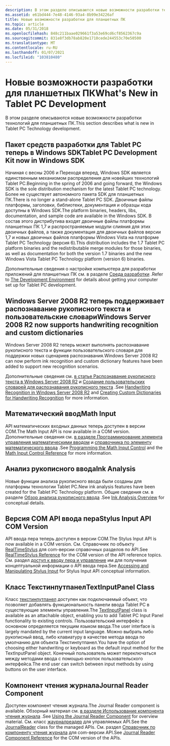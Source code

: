 ```yaml
---
description: В этом разделе описываются новые возможности разработки технологий для планшетных ПК.
ms.assetid: e61bd444-7e48-4146-93a4-8b99e34226af
title: Новые возможности разработки для планшетных ПК
ms.topic: article
ms.date: 05/31/2018
ms.openlocfilehash: 848c211baae029661f3a53e69cd6cf8562367c9a
ms.sourcegitcommit: 831e8f3db78ab820e1710cede244553c70e50500
ms.translationtype: MT
ms.contentlocale: ru-RU
ms.lasthandoff: 01/07/2021
ms.locfileid: "103810480"
---
```

# <a name="whats-new-in-tablet-pc-development"></a><span data-ttu-id="21e50-103">Новые возможности разработки для планшетных ПК</span><span class="sxs-lookup"><span data-stu-id="21e50-103">What's New in Tablet PC Development</span></span>

<span data-ttu-id="21e50-104">В этом разделе описываются новые возможности разработки технологий для планшетных ПК.</span><span class="sxs-lookup"><span data-stu-id="21e50-104">This section describes what is new in Tablet PC Technology development.</span></span>

## <a name="tablet-pc-development-kit-now-in-windows-sdk"></a><span data-ttu-id="21e50-105">Пакет средств разработки для Tablet PC теперь в Windows SDK</span><span class="sxs-lookup"><span data-stu-id="21e50-105">Tablet PC Development Kit now in Windows SDK</span></span>

<span data-ttu-id="21e50-106">Начиная с весны 2006 и Переходя вперед, Windows SDK является единственным механизмом распределения для новейших технологий Tablet PC.</span><span class="sxs-lookup"><span data-stu-id="21e50-106">Beginning in the spring of 2006 and going forward, the Windows SDK is the sole distribution mechanism for the latest Tablet PC technology.</span></span> <span data-ttu-id="21e50-107">Более не существует автономного пакета SDK для планшетных ПК.</span><span class="sxs-lookup"><span data-stu-id="21e50-107">There is no longer a stand-alone Tablet PC SDK.</span></span> <span data-ttu-id="21e50-108">Двоичные файлы платформы, заголовки, библиотеки, документация и образцы кода доступны в Windows SDK.</span><span class="sxs-lookup"><span data-stu-id="21e50-108">The platform binaries, headers, libs, documentation, and sample code are available in the Windows SDK.</span></span> <span data-ttu-id="21e50-109">В состав этого дистрибутива входят двоичные файлы платформы планшетных ПК 1,7 и распространяемые модули слияния для этих двоичных файлов, а также документация для двоичных файлов версии 1,7 и новых двоичных файлов платформы Windows Vista на платформе Tablet PC Technology (версия 6).</span><span class="sxs-lookup"><span data-stu-id="21e50-109">This distribution includes the 1.7 Tablet PC platform binaries and the redistributable merge modules for those binaries, as well as documentation for both the version 1.7 binaries and the new Windows Vista Tablet PC Technology platform (version 6) binaries.</span></span>

<span data-ttu-id="21e50-110">Дополнительные сведения о настройке компьютера для разработки приложений для планшетных ПК см. в разделе [Среда разработки](the-development-environment.md) .</span><span class="sxs-lookup"><span data-stu-id="21e50-110">Refer to [The Development Environment](the-development-environment.md) for details about getting your computer set up for Tablet PC development.</span></span>

## <a name="windows-server-2008-r2-now-supports-handwriting-recognition-and-custom-dictionaries"></a><span data-ttu-id="21e50-111">Windows Server 2008 R2 теперь поддерживает распознавание рукописного текста и пользовательские словари</span><span class="sxs-lookup"><span data-stu-id="21e50-111">Windows Server 2008 R2 now supports handwriting recognition and custom dictionaries</span></span>

<span data-ttu-id="21e50-112">Windows Server 2008 R2 теперь может выполнять распознавание рукописного текста и функции пользовательского словаря для поддержки новых сценариев распознавания.</span><span class="sxs-lookup"><span data-stu-id="21e50-112">Windows Server 2008 R2 can now perform ink recognition and custom dictionary features have been added to support new recognition scenarios.</span></span>

<span data-ttu-id="21e50-113">Дополнительные сведения см. [в статье Распознавание рукописного текста в Windows Server 2008 R2](handwriting-recognition-in-windows-server-2008-r2.md) и [Создание пользовательских словарей для распознавания рукописного текста](creating-custom-dictionaries-for-handwriting-recognition-in-windows-7-and-windows-server-2008-r2.md) .</span><span class="sxs-lookup"><span data-stu-id="21e50-113">See [Handwriting Recognition in Windows Server 2008 R2](handwriting-recognition-in-windows-server-2008-r2.md) and [Creating Custom Dictionaries for Handwriting Recognition](creating-custom-dictionaries-for-handwriting-recognition-in-windows-7-and-windows-server-2008-r2.md) for more information.</span></span>

## <a name="math-input"></a><span data-ttu-id="21e50-114">Математический ввод</span><span class="sxs-lookup"><span data-stu-id="21e50-114">Math Input</span></span>

<span data-ttu-id="21e50-115">API математических входных данных теперь доступен в версии COM.</span><span class="sxs-lookup"><span data-stu-id="21e50-115">The Math Input API is now available in a COM version.</span></span> <span data-ttu-id="21e50-116">Дополнительные сведения см. [в разделе Программирование элемента управления математическими вводом](programming-the-math-input-control.md) и [справочника по элементу математического ввода](math-input-control-reference.md) .</span><span class="sxs-lookup"><span data-stu-id="21e50-116">See [Programming the Math Input Control](programming-the-math-input-control.md) and the [Math Input Control Reference](math-input-control-reference.md) for more information.</span></span>

## <a name="ink-analysis"></a><span data-ttu-id="21e50-117">Анализ рукописного ввода</span><span class="sxs-lookup"><span data-stu-id="21e50-117">Ink Analysis</span></span>

<span data-ttu-id="21e50-118">Новые функции анализа рукописного ввода были созданы для платформы технологии Tablet PC.</span><span class="sxs-lookup"><span data-stu-id="21e50-118">New ink analysis features have been created for the Tablet PC Technology platform.</span></span> <span data-ttu-id="21e50-119">Общие сведения см. в разделе [Обзор анализа рукописного ввода](ink-analysis-overview.md) .</span><span class="sxs-lookup"><span data-stu-id="21e50-119">See [Ink Analysis Overview](ink-analysis-overview.md) for conceptual details.</span></span>

## <a name="stylus-input-api-com-version"></a><span data-ttu-id="21e50-120">Версия COM API ввода пера</span><span class="sxs-lookup"><span data-stu-id="21e50-120">Stylus Input API COM Version</span></span>

<span data-ttu-id="21e50-121">API ввода пера теперь доступен в версии COM.</span><span class="sxs-lookup"><span data-stu-id="21e50-121">The Stylus Input API is now available in a COM version.</span></span> <span data-ttu-id="21e50-122">См. Справочник по объекту [RealTimeStylus](realtimestylus-reference.md) для com-версии справочных разделов по API.</span><span class="sxs-lookup"><span data-stu-id="21e50-122">See [RealTimeStylus Reference](realtimestylus-reference.md) for the COM version of the API reference topics.</span></span> <span data-ttu-id="21e50-123">См. раздел [доступ к вводу пера и управление](accessing-and-manipulating-stylus-input.md) им для получения концептуальной информации о API ввода пера.</span><span class="sxs-lookup"><span data-stu-id="21e50-123">See [Accessing and Manipulating Stylus Input](accessing-and-manipulating-stylus-input.md) for Stylus Input API conceptual information.</span></span>

## <a name="textinputpanel-class"></a><span data-ttu-id="21e50-124">Класс Текстинпутпанел</span><span class="sxs-lookup"><span data-stu-id="21e50-124">TextInputPanel Class</span></span>

<span data-ttu-id="21e50-125">Класс [текстинпутпанел](/previous-versions/ms573640(v=vs.100)) доступен как подключаемый объект, что позволяет добавлять функциональность панели ввода Tablet PC в существующие элементы управления.</span><span class="sxs-lookup"><span data-stu-id="21e50-125">The [TextInputPanel](/previous-versions/ms573640(v=vs.100)) class is available as an attachable object, enabling you to add Tablet PC Input Panel functionality to existing controls.</span></span> <span data-ttu-id="21e50-126">Пользовательский интерфейс в основном определяется текущим языком ввода.</span><span class="sxs-lookup"><span data-stu-id="21e50-126">The user interface is largely mandated by the current input language.</span></span> <span data-ttu-id="21e50-127">Можно выбрать либо рукописный ввод, либо клавиатуру в качестве метода ввода по умолчанию для объекта Текстинпутпанел.</span><span class="sxs-lookup"><span data-stu-id="21e50-127">You have the option of choosing either handwriting or keyboard as the default input method for the TextInputPanel object.</span></span> <span data-ttu-id="21e50-128">Конечный пользователь может переключаться между методами ввода с помощью кнопок пользовательского интерфейса.</span><span class="sxs-lookup"><span data-stu-id="21e50-128">The end user can switch between input methods by using buttons on the user interface.</span></span>

## <a name="journal-reader-component"></a><span data-ttu-id="21e50-129">Компонент чтения журнала</span><span class="sxs-lookup"><span data-stu-id="21e50-129">Journal Reader Component</span></span>

<span data-ttu-id="21e50-130">Доступен компонент чтения журнала.</span><span class="sxs-lookup"><span data-stu-id="21e50-130">The Journal Reader component is available.</span></span> <span data-ttu-id="21e50-131">Обзорный материал см. [в разделе Использование компонента чтения журнала](using-the-journal-reader-component.md) .</span><span class="sxs-lookup"><span data-stu-id="21e50-131">See [Using the Journal Reader Component](using-the-journal-reader-component.md) for overview material.</span></span> <span data-ttu-id="21e50-132">См. класс [жаурналреадер](/previous-versions/ms583815(v=vs.100)) для управляемых API.</span><span class="sxs-lookup"><span data-stu-id="21e50-132">See the [JournalReader](/previous-versions/ms583815(v=vs.100)) class for the managed APIs.</span></span> <span data-ttu-id="21e50-133">См. раздел [Справочник по компоненту чтения журнала](journal-reader-component-reference.md) для com-версии API.</span><span class="sxs-lookup"><span data-stu-id="21e50-133">See [Journal Reader Component Reference](journal-reader-component-reference.md) for the COM version of the APIs.</span></span>

 

 
